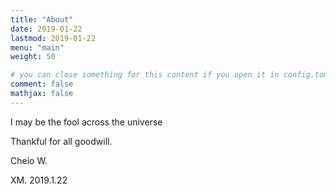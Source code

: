 ```yaml
---
title: "About"
date: 2019-01-22
lastmod: 2019-01-22
menu: "main"
weight: 50

# you can close something for this content if you open it in config.toml.
comment: false
mathjax: false
---
```


I may be the fool across the universe

Thankful for all goodwill.

Cheio W. 

XM. 2019.1.22

